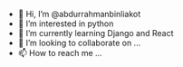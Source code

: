 - 👋 Hi, I’m @abdurrahmanbinliakot
- 👀 I’m interested in python
- 🌱 I’m currently learning Django and React
- 💞️ I’m looking to collaborate on ...
- 📫 How to reach me ...

<!---
abdurrahmanbinliakot/abdurrahmanbinliakot is a ✨ special ✨ repository because its `README.md` (this file) appears on your GitHub profile.
You can click the Preview link to take a look at your changes.
--->
